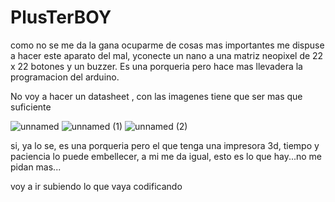 # PlusTerBOY



como no se me da la gana ocuparme de cosas mas importantes me dispuse a hacer este aparato del mal,
yconecte un nano a una matriz neopixel de 22 x 22 botones y un buzzer.
Es una porqueria pero hace mas llevadera la programacion del arduino.


No voy a hacer un datasheet , con las imagenes tiene que ser mas que suficiente 



![unnamed](https://github.com/user-attachments/assets/e1a0d8ee-16f6-460a-9db6-29f6079096b7)
![unnamed (1)](https://github.com/user-attachments/assets/587e902b-6c26-4078-8ba3-934df7487d66)
![unnamed (2)](https://github.com/user-attachments/assets/a87df6fb-db43-45cf-817d-04d6c73026d9)

si, ya lo se, es una porqueria pero el que tenga una impresora 3d, tiempo y paciencia lo puede embellecer,
a mi me da igual, esto es lo que hay...no me pidan mas...


voy a ir subiendo lo que vaya codificando
